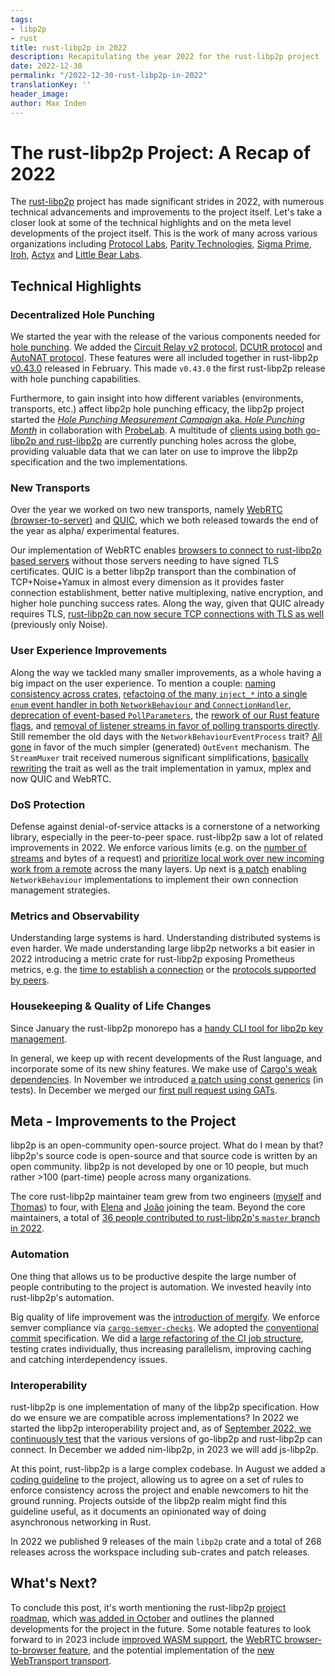 ```yaml
---
tags:
- libp2p
- rust
title: rust-libp2p in 2022
description: Recapitulating the year 2022 for the rust-libp2p project
date: 2022-12-30
permalink: "/2022-12-30-rust-libp2p-in-2022"
translationKey: ''
header_image:
author: Max Inden
---
```


# The rust-libp2p Project: A Recap of 2022

The [rust-libp2p](https://github.com/libp2p/rust-libp2p) project has made significant strides in 2022, with numerous technical advancements and improvements to the project itself.
Let's take a closer look at some of the technical highlights and on the meta level developments of the project itself.
This is the work of many across various organizations including [Protocol Labs](https://protocol.ai/), [Parity Technologies](https://www.parity.io/), [Sigma Prime](https://sigmaprime.io/), [Iroh](https://iroh.computer/), [Actyx](https://www.actyx.com/) and [Little Bear Labs](https://littlebearlabs.io/).

## Technical Highlights

### Decentralized Hole Punching
We started the year with the release of the various components needed for [hole punching](https://blog.ipfs.tech/2022-01-20-libp2p-hole-punching/).
We added the [Circuit Relay v2 protocol](https://github.com/libp2p/rust-libp2p/pull/2059), [DCUtR protocol](https://github.com/libp2p/rust-libp2p/pull/2438) and [AutoNAT protocol](https://github.com/libp2p/rust-libp2p/pull/2262).
These features were all included together in rust-libp2p [v0.43.0](https://github.com/libp2p/rust-libp2p/releases/tag/v0.43.0) released in February.
This made `v0.43.0` the first rust-libp2p release with hole punching capabilities.

Furthermore, to gain insight into how different variables (environments, transports, etc.) affect libp2p hole punching efficacy, the libp2p project started the [_Hole Punching Measurement Campaign_ aka. _Hole Punching Month_](https://discuss.libp2p.io/t/call-for-participation-nat-hole-punching-measurement-campaign/1690) in collaboration with [ProbeLab](https://research.protocol.ai/groups/probelab/).
A multitude of [clients using both go-libp2p and rust-libp2p](https://github.com/libp2p/punchr/) are currently punching holes across the globe, providing valuable data that we can later on use to improve the libp2p specification and the two implementations.

### New Transports
Over the year we worked on two new transports, namely [WebRTC (browser-to-server)](https://github.com/libp2p/rust-libp2p/pull/2622) and [QUIC](https://github.com/libp2p/rust-libp2p/issues/2883), which we both released towards the end of the year as alpha/ experimental features.

Our implementation of WebRTC enables [browsers to connect to rust-libp2p based servers](https://github.com/libp2p/specs/tree/master/webrtc#browser-to-public-server) without those servers needing to have signed TLS certificates.
QUIC is a better libp2p transport than the combination of TCP+Noise+Yamux in almost every dimension as it provides faster connection establishment, better native multiplexing, native encryption, and higher hole punching success rates.
Along the way, given that QUIC already requires TLS, [rust-libp2p can now secure TCP connections with TLS as well](https://github.com/libp2p/rust-libp2p/pull/2945) (previously only Noise).

### User Experience Improvements
Along the way we tackled many smaller improvements, as a whole having a big impact on the user experience.
To mention a couple: [naming consistency across crates](https://github.com/libp2p/rust-libp2p/issues/2217), [refactoing of the many `inject_*` into a single `enum` event handler in both `NetworkBehaviour` and `ConnectionHandler`](https://github.com/libp2p/rust-libp2p/issues/2832), [deprecation of event-based `PollParameters`](https://github.com/libp2p/rust-libp2p/pull/3153), the [rework of our Rust feature flags](https://github.com/libp2p/rust-libp2p/pull/2918), and [removal of listener streams in favor of polling transports directly](https://github.com/libp2p/rust-libp2p/pull/2652).
Still remember the old days with the `NetworkBehaviourEventProcess` trait?
[All gone](https://github.com/libp2p/rust-libp2p/pull/2784) in favor of the much simpler (generated) `OutEvent` mechanism.
The `StreamMuxer` trait received numerous significant simplifications, [basically rewriting](https://github.com/libp2p/rust-libp2p/issues/2722) the trait as well as the trait implementation in yamux, mplex and now QUIC and WebRTC.

### DoS Protection
Defense against denial-of-service attacks is a cornerstone of a networking library, especially in the peer-to-peer space.
rust-libp2p saw a lot of related improvements in 2022.
We enforce various limits (e.g. on the [number of streams](https://github.com/libp2p/rust-libp2p/pull/2697) and bytes of a request) and [prioritize local work over new incoming work from a remote](https://github.com/libp2p/rust-libp2p/pull/2627) across the many layers.
Up next is [a patch](https://github.com/libp2p/rust-libp2p/issues/2824) enabling `NetworkBehaviour` implementations to implement their own connection management strategies.

### Metrics and Observability
Understanding large systems is hard.
Understanding distributed systems is even harder.
We made understanding large libp2p networks a bit easier in 2022 introducing a metric crate for rust-libp2p exposing Prometheus metrics, e.g. the [time to establish a connection](https://github.com/libp2p/rust-libp2p/pull/3134) or the [protocols supported by peers](https://github.com/libp2p/rust-libp2p/pull/2734).

### Housekeeping & Quality of Life Changes
Since January the rust-libp2p monorepo has a [handy CLI tool for libp2p key management](https://github.com/libp2p/rust-libp2p/pull/2453).

In general, we keep up with recent developments of the Rust language, and incorporate some of its new shiny features.
We make use of [Cargo's weak dependencies](https://github.com/libp2p/rust-libp2p/pull/2646). 
In November we introduced [a patch using const generics](https://github.com/libp2p/rust-libp2p/pull/2712) (in tests).
In December we merged our [first pull request using GATs](https://github.com/libp2p/rust-libp2p/pull/3239).

## Meta - Improvements to the Project

libp2p is an open-community open-source project.
What do I mean by that?
libp2p's source code is open-source and that source code is written by an open community.
libp2p is not developed by one or 10 people, but much rather >100 (part-time) people across many organizations.

The core rust-libp2p maintainer team grew from two engineers ([myself](https://github.com/mxinden) and [Thomas](https://github.com/thomaseizinger)) to four, with [Elena](https://github.com/libp2p/rust-libp2p/pull/2656) and [João](https://github.com/libp2p/rust-libp2p/pull/3295) joining the team.
Beyond the core maintainers, a total of [36 people contributed to rust-libp2p's `master` branch in 2022](https://github.com/libp2p/rust-libp2p/graphs/contributors?from=2022-01-01&to=2022-12-31&type=c).

### Automation
One thing that allows us to be productive despite the large number of people contributing to the project is automation.
We invested heavily into rust-libp2p's automation.

Big quality of life improvement was the [introduction of mergify](https://github.com/libp2p/rust-libp2p/pull/3026).
We enforce semver compliance via [`cargo-semver-checks`](https://github.com/libp2p/rust-libp2p/pull/2647).
We adopted the [conventional commit](https://github.com/libp2p/rust-libp2p/pull/3204) specification.
We did a [large refactoring of the CI job structure](https://github.com/libp2p/rust-libp2p/pull/3090), testing crates individually, thus increasing parallelism, improving caching and catching interdependency issues.

### Interoperability
rust-libp2p is one implementation of many of the libp2p specification.
How do we ensure we are compatible across implementations?
In 2022 we started the libp2p interoperability project and, as of [September 2022, we continuously test](https://github.com/libp2p/rust-libp2p/pull/2835) that the various versions of go-libp2p and rust-libp2p can connect. In December we added nim-libp2p, in 2023 we will add js-libp2p.

At this point, rust-libp2p is a large complex codebase.
In August we added a [coding guideline](https://github.com/libp2p/rust-libp2p/pull/2780) to the project, allowing us to agree on a set of rules to enforce consistency across the project and enable newcomers to hit the ground running.
Projects outside of the libp2p realm might find this guideline useful, as it documents an opinionated way of doing asynchronous networking in Rust.

In 2022 we published 9 releases of the main `libp2p` crate and a total of 268 releases across the workspace including sub-crates and patch releases.

## What's Next?

To conclude this post, it's worth mentioning the rust-libp2p [project roadmap](https://github.com/libp2p/rust-libp2p/blob/master/ROADMAP.md), which [was added in October](https://github.com/libp2p/rust-libp2p/pull/2997) and outlines the planned developments for the project in the future.
Some notable features to look forward to in 2023 include [improved WASM support](https://github.com/libp2p/rust-libp2p/issues/2617), the [WebRTC browser-to-browser feature](https://github.com/libp2p/specs/pull/497), and the potential implementation of the [new WebTransport transport](https://github.com/libp2p/rust-libp2p/blob/master/ROADMAP.md#webtransport).
